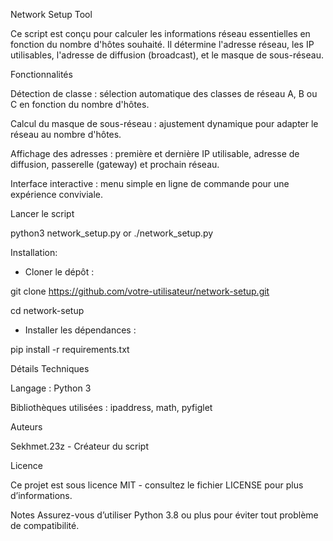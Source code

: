 Network Setup Tool

Ce script est conçu pour calculer les informations réseau essentielles en fonction du nombre d'hôtes souhaité. Il détermine l'adresse réseau, les IP utilisables, l'adresse de diffusion (broadcast), et le masque de sous-réseau.

Fonctionnalités

Détection de classe : sélection automatique des classes de réseau A, B ou C en fonction du nombre d'hôtes.

Calcul du masque de sous-réseau : ajustement dynamique pour adapter le réseau au nombre d'hôtes.

Affichage des adresses : première et dernière IP utilisable, adresse de diffusion, passerelle (gateway) et prochain réseau.

Interface interactive : menu simple en ligne de commande pour une expérience conviviale.

Lancer le script

python3 network_setup.py
 or
./network_setup.py

Installation:

- Cloner le dépôt :

git clone https://github.com/votre-utilisateur/network-setup.git

cd network-setup

- Installer les dépendances :

pip install -r requirements.txt

Détails Techniques

Langage : Python 3

Bibliothèques utilisées : ipaddress, math, pyfiglet

Auteurs

Sekhmet.23z - Créateur du script

Licence

Ce projet est sous licence MIT - consultez le fichier LICENSE pour plus d’informations.

Notes
Assurez-vous d’utiliser Python 3.8 ou plus pour éviter tout problème de compatibilité.
